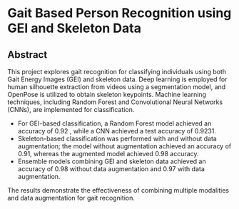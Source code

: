 # Gait Based Person Recognition using GEI and Skeleton Data

## Abstract
This project explores gait recognition for classifying individuals using both Gait Energy Images (GEI) and skeleton data. Deep learning is employed for human silhouette extraction from videos using a segmentation model, and OpenPose is utilized to obtain skeleton keypoints. Machine learning techniques, including Random Forest and Convolutional Neural Networks (CNNs), are implemented for classification.

- For GEI-based classification, a Random Forest model achieved an accuracy of 0.92 , while a CNN achieved a test accuracy of 0.9231.
- Skeleton-based classification was performed with and without data augmentation; the model without augmentation achieved an accuracy of 0.91, whereas the augmented model achieved 0.98 accuracy.
- Ensemble models combining GEI and skeleton data achieved an accuracy of 0.98 without data augmentation and 0.97 with data augmentation.

The results demonstrate the effectiveness of combining multiple modalities and data augmentation for gait recognition.